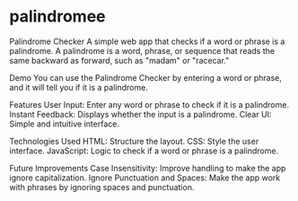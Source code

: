 # palindromee

Palindrome Checker
A simple web app that checks if a word or phrase is a palindrome. A palindrome is a word, phrase, or sequence that reads the same backward as forward, such as "madam" or "racecar."

Demo
You can use the Palindrome Checker by entering a word or phrase, and it will tell you if it is a palindrome.

Features
User Input: Enter any word or phrase to check if it is a palindrome.
Instant Feedback: Displays whether the input is a palindrome.
Clear UI: Simple and intuitive interface.

Technologies Used
HTML: Structure the layout.
CSS: Style the user interface.
JavaScript: Logic to check if a word or phrase is a palindrome.

Future Improvements
Case Insensitivity: Improve handling to make the app ignore capitalization.
Ignore Punctuation and Spaces: Make the app work with phrases by ignoring spaces and punctuation.